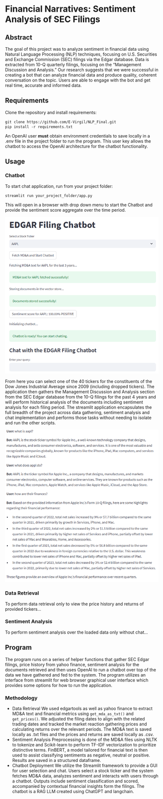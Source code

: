 # Financial Narratives: Sentiment Analysis of SEC Filings
## Abstract
The goal of this project was to analyze sentiment in financial data using Natural Language Processing (NLP) techniques,
focusing on U.S. Securities and Exchange Commission (SEC) filings via the Edgar database. Data is extracted from 10-Q
quarterly filings, focusing on the “Management Discussion and Analysis.” Our research suggests that we were successful
in creating a bot that can analyze financial data and produce quality, coherent conversation on the topic. Users are
able to engage with the bot and get real time, accurate and informed data.

## Requirements
Clone the repository and install requirements:
```
git clone https://github.com/E-Virgil/NLP_Final.git
pip install -r requirements.txt
```

An OpenAI user **must** obtain environment credentials to save locally in a .env file in the project folder to run the program.  This user key allows the chatbot to access the OpenAI architecture for the chatbot functionality.

## Usage
### Chatbot



To start chat application, run from your project folder:
```
streamlit run your_project_folder/app.py
```
This will open in a browser with drop down menu to start the Chatbot and provide the sentiment score aggregate over the time period.

![App Screenshot](images/app1.png)

From here you can select one of the 40 tickers for the constituents of the Dow Jones Industrial Average since 2009 (including dropped tickers).  The application then gathers the Management Discussion and Analysis section from the SEC Edgar database from the 10-Q filings for the past 4 years and will perform historical analysis of the documents including sentiment analysis for each filing period.  The streamlit application encapsulates the full breadth of the project across data gathering, sentiment analysis and chat implementation and performs those tasks without needing to isolate and run the other scripts.

![App Screenshot](images/app2.png)

### Data Retrieval
To perform data retrieval only to view the price history and returns of provided tickers...

### Sentiment Analysis
To perform sentiment analysis over the loaded data only without chat...

## Program
The program runs on a series of helper functions that gather SEC Edgar filings, price history from yahoo finance, sentiment analysis for the documents retrieved and then uses OpenAI to run a chatbot over top of the data we have gathered and fed to the system.  The program utilizes an interface from streamlit for web browser graphical user interface which provides some options for how to run the application.

### Methodology
* Data Retrieval
We used edgartools as well as yahoo finance to extract MD&A text and financial metrics using ```get_mda_as_txt()``` and ```get_prices()```.  We adjusted the filing dates to align with the related trading dates and tracked the market reaction gathering prices and calculating returns over the relevant periods.  The MD&A text is saved locally as .txt files and the prices and returns are saved locally as .csv.
* Sentiment Analysis
Preprocessing is done of the MD&A files using NLTK to tokenize and Scikit-learn to perform TF-IDF vectorization to prioritize distinctive terms.  FinBERT, a model tailored for financial text is then used to assist classifying sentiments as negative, neutral or positive.  Results are saved in a structured dataframe.
* Chatbot Deployment
We utilize the Streamlit framework to provide a GUI for user selection and chat.  Users select a stock ticker and the system fetches MD&A data, analyzes sentiment and interacts with users through a chatbot.  Outputs include sentiment classification and scored, accompanied by contextual financial insights form the filings.  The chatbot is a RAG LLM created using ChatGPT and langchain.
